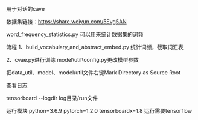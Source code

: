 用于对话的cave

数据集链接：https://share.weiyun.com/5Evg5AN

word_frequency_statistics.py 可以用来统计数据集的词频

流程
1、build_vocabulary_and_abstract_embed.py 统计词频，截取词汇表

2、cvae.py进行训练
    model\util\config.py更改模型参数

把data_util、model、model/util文件右键Mark Directory as Source Root

查看日志

tensorboard --logdir log目录/run文件

运行模块
python=3.6.9
pytorch=1.2.0
tensorboardx=1.8 运行需要tensorflow

